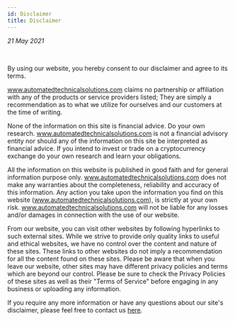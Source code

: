```yaml
---
id: Disclaimer
title: Disclaimer
---
```


<i>21 May 2021</i>

<br/>

By using our website, you hereby consent to our disclaimer and agree to its terms.

www.automatedtechnicalsolutions.com claims no partnership or affiliation with any of the products or service providers listed; They are simply a recommendation as to what we utilize for ourselves and our customers at the time of writing.

None of the information on this site is financial advice. Do your own research. www.automatedtechnicalsolutions.com is not a financial advisory entity nor should any of the information on this site be interpreted as financial advice. If you intend to invest or trade on a cryptocurrency exchange do your own research and learn your obligations.

All the information on this website is published in good faith and for general information purpose only. www.automatedtechnicalsolutions.com does not make any warranties about the completeness, reliability and accuracy of this information. Any action you take upon the information you find on this website (www.automatedtechnicalsolutions.com), is strictly at your own risk. www.automatedtechnicalsolutions.com will not be liable for any losses and/or damages in connection with the use of our website.

From our website, you can visit other websites by following hyperlinks to such external sites. While we strive to provide only quality links to useful and ethical websites, we have no control over the content and nature of these sites. These links to other websites do not imply a recommendation for all the content found on these sites. Please be aware that when you leave our website, other sites may have different privacy policies and terms which are beyond our control. Please be sure to check the Privacy Policies of these sites as well as their "Terms of Service" before engaging in any business or uploading any information.

If you require any more information or have any questions about our site's disclaimer, please feel free to contact us [here](mailto:luke+support@automatedtechnicalsolutions.com).
